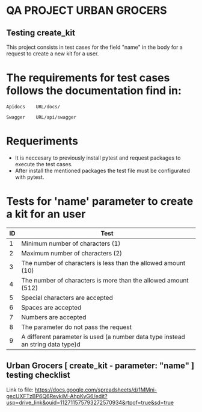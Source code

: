 # QA PROJECT URBAN GROCERS
## Testing create_kit

This project consists in test cases for the field "name" in the body for a request to create a new kit for a user.

#  The requirements for test cases follows the documentation find in:
```ssh 
Apidocs    URL/docs/
```
```ssh 
Swagger    URL/api/swagger
```

# Requeriments
- It is neccesary to previously install pytest and request packages to execute the test cases.
- After install the mentioned packages the test file must be configurated with pytest.

# Tests for 'name' parameter to create a kit for an user

| ID | Test | 
| ------ | ------ |
| 1 | Minimum number of characters (1) |
| 2 | Maximum number of characters (2) |
| 3 | The number of characters is less than the allowed amount (10) |
| 4 | The number of characters is more than the allowed amount (512) |
| 5 | Special characters are accepted |
| 6 | Spaces are accepted |
| 7 | Numbers are accepted |
| 8 | The parameter do not pass the request |
| 9 | A different parameter is used (a number data type instead an string data type)d |

## Urban Grocers [ create_kit - parameter: "name" ] testing checklist

Link to file:
https://docs.google.com/spreadsheets/d/1MMni-gecUXFTzBP6Q6ReykiM-AhpKyG6/edit?usp=drive_link&ouid=112711575793272570934&rtpof=true&sd=true

